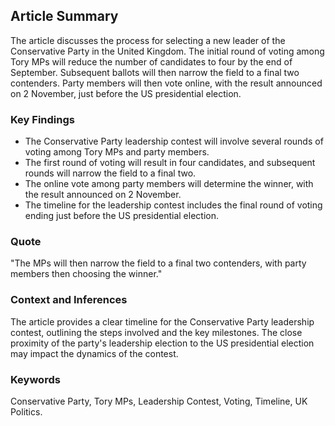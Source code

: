  ## Article Summary

The article discusses the process for selecting a new leader of the Conservative Party in the United Kingdom. The initial round of voting among Tory MPs will reduce the number of candidates to four by the end of September. Subsequent ballots will then narrow the field to a final two contenders. Party members will then vote online, with the result announced on 2 November, just before the US presidential election.

### Key Findings

- The Conservative Party leadership contest will involve several rounds of voting among Tory MPs and party members.
- The first round of voting will result in four candidates, and subsequent rounds will narrow the field to a final two.
- The online vote among party members will determine the winner, with the result announced on 2 November.
- The timeline for the leadership contest includes the final round of voting ending just before the US presidential election.

### Quote

"The MPs will then narrow the field to a final two contenders, with party members then choosing the winner."

### Context and Inferences

The article provides a clear timeline for the Conservative Party leadership contest, outlining the steps involved and the key milestones. The close proximity of the party's leadership election to the US presidential election may impact the dynamics of the contest.

### Keywords

Conservative Party, Tory MPs, Leadership Contest, Voting, Timeline, UK Politics.